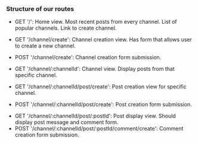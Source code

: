 ### Structure of our routes

- GET '/': Home view. Most recent posts from every channel. List of popular channels. Link to create channel.

- GET '/channel/create': Channel creation view. Has form that allows user to create a new channel.
- POST '/channel/create': Channel creation form submission.
- GET '/channel/:channelId': Channel view. Display posts from that specific channel.

- GET '/channel/:channelId/post/create': Post creation view for specific channel.
- POST '/channel/:channelId/post/create': Post creation form submission.

* GET '/channel/:channelId/post/:postId': Post display view. Should display post message and comment form.
* POST '/channel/:channelId/post/:postId/comment/create': Comment creation form submission.

<!-- Auithentication -->

